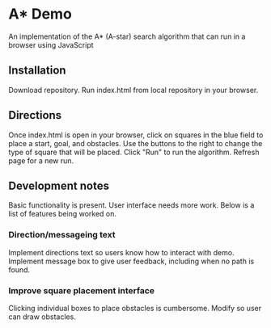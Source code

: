 # A* Demo

An implementation of the A* (A-star) search algorithm that can run in a browser using JavaScript

## Installation

Download repository. Run index.html from local repository in your browser. 

## Directions

Once index.html is open in your browser, click on squares in the blue field to place a start, goal, and obstacles. 
Use the buttons to the right to change the type of square that will be placed.
Click "Run" to run the algorithm.
Refresh page for a new run.


## Development notes

Basic functionality is present. User interface needs more work. Below is a list of features being worked on.

### Direction/messageing text

Implement directions text so users know how to interact with demo. Implement message box to give user feedback, including when no path is found.


### Improve square placement interface

Clicking individual boxes to place obstacles is cumbersome. Modify so user can draw obstacles.






